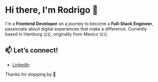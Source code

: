 # Hi there, I'm Rodrigo 👋

I'm a **Frontend Developer** on a journey to become a **Full-Stack Engineer**, passionate about digital experiences that make a difference. Currently based in Hamburg 🇩🇪, originally from Mexico 🇲🇽.

## 📫 Let’s connect!
- [LinkedIn](https://www.linkedin.com/in/rodrigo-garcia-hernandez/)

Thanks for stopping by 🙌
